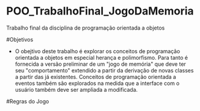 # POO_TrabalhoFinal_JogoDaMemoria
Trabalho final da disciplina de programação orientada a objetos

#Objetivos
- O obejtivo deste trabalho é explorar os conceitos de programação orientada a objetos em especial herança e polimorfismo. Para tanto é fornecida a versão preliminar de um "jogo de memória" que deve ter seu "comportamento" extendido a partir da derivação de novas classes a partir das já existentes. Conceitos de programação orientada a eventos também são explorados na medida que a interface com o usuário também deve ser ampliada a modificada.

#Regras do Jogo
